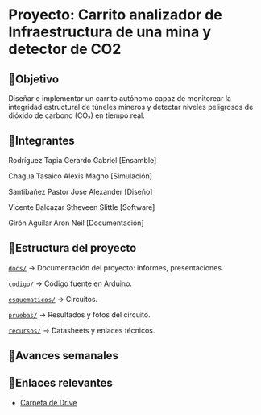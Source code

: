 # Proyecto: Carrito analizador de Infraestructura de una mina y detector de CO2
##
🎯Objetivo
-
Diseñar e implementar un carrito autónomo capaz de monitorear la integridad estructural de túneles mineros y detectar niveles peligrosos de dióxido de carbono (CO₂) en tiempo real.
##
👥Integrantes
-
Rodríguez Tapia Gerardo Gabriel [Ensamble]

Chagua Tasaico Alexis Magno [Simulación]

Santibañez Pastor Jose Alexander [Diseño]

Vicente Balcazar Stheveen Slittle [Software]

Girón Aguilar Aron Neil [Documentación]

##
📁Estructura del proyecto
-
[`docs/`](./docs) → Documentación del proyecto: informes, presentaciones.

[`codigo/`](./codigo) → Código fuente en Arduino.

[`esquematicos/`](./esquematicos) → Circuitos.

[`pruebas/`](./pruebas) → Resultados y fotos del circuito.

[`recursos/`](./recursos) → Datasheets y enlaces técnicos.

##
📅Avances semanales
-
##
🔗Enlaces relevantes
-
- [Carpeta de Drive](https://utpedupe-my.sharepoint.com/personal/u20209814_utp_edu_pe/_layouts/15/onedrive.aspx?id=%2Fpersonal%2Fu20209814%5Futp%5Fedu%5Fpe%2FDocuments%2FCarrito%5FCO2&ga=1)
  
